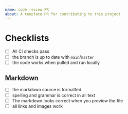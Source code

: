 ```yaml
---
name: code review PR
about: A template PR for contributing to this project
---
```


<!--
  make this PR easy to find:

  - assign yourself
  - use labels
  - request a review when you open a PR
-->

# Checklists

<!-- general checks -->

- [ ] All CI checks pass
- [ ] the branch is up to date with `main`/`master`
- [ ] the code works when pulled and run locally

## Markdown

<!-- markdown-specific checks -->

- [ ] the markdown source is formatted
- [ ] spelling and grammar is correct in all text
- [ ] The markdown looks correct when you preview the file
- [ ] all links and images work
